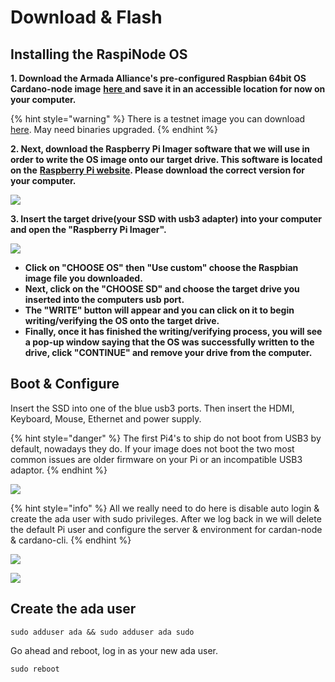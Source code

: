 # Download & Flash

## Installing the RaspiNode OS

**1. Download the Armada Alliance's pre-configured Raspbian 64bit OS Cardano-node image** [**here** ](https://mainnet.adamantium.online/Raspi-Node.img.gz)**and save it in an accessible location for now on your computer.**

{% hint style="warning" %}
There is a testnet image you can download [here](https://testnet.adamantium.online/Test-Raspi-node.img.gz). May need binaries upgraded.
{% endhint %}

**2. Next, download the Raspberry Pi Imager software that we will use in order to write the OS image onto our target drive. This software is located on the** [**Raspberry Pi website**](https://www.raspberrypi.org/software/)**. Please download the correct version for your computer.**

![](../../../.gitbook/assets/screen-shot-2021-03-12-at-5.36.30-pm.png)

**3. Insert the target drive(your SSD with usb3 adapter) into your computer and open the "Raspberry Pi Imager".**

![](../../.gitbook/assets/custom\_os.png)

* **Click on "CHOOSE OS"  then "Use custom" choose the Raspbian image file you downloaded.**&#x20;
* **Next, click on the "CHOOSE SD" and choose the target drive you inserted into the computers usb port.**
* **The "WRITE" button will appear and you can click on it to begin writing/verifying the OS onto the target drive.** &#x20;
* **Finally, once it has finished the writing/verifying process, you will see a pop-up window saying that the OS was successfully written to the drive, click "CONTINUE" and remove your drive from the computer.**&#x20;

## Boot & Configure

Insert the SSD into one of the blue usb3 ports. Then insert the HDMI, Keyboard, Mouse, Ethernet and power supply.

{% hint style="danger" %}
The first Pi4's to ship do not boot from USB3 by default, nowadays they do. If your image does not boot the two most common issues are older firmware on your Pi or an incompatible USB3 adaptor.
{% endhint %}

![](<../../../.gitbook/assets/pi4 (1).jpeg>)

{% hint style="info" %}
All we really need to do here is disable auto login & create the ada user with sudo privileges. After we log back in we will delete the default Pi user and configure the server & environment for cardan-node & cardano-cli.
{% endhint %}

![](../../../.gitbook/assets/raspberrypi-configuration.png)

![](../../../.gitbook/assets/disable-auto-login.png)

## Create the ada user

```
sudo adduser ada && sudo adduser ada sudo
```

Go ahead and reboot, log in as your new ada user.

```
sudo reboot
```

